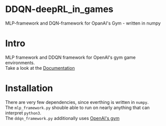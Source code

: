 # DDQN-deepRL_in_games
MLP-framework and DQN-framework for OpanAI's Gym - written in numpy  
  
  
# Intro  
MLP framework and DDQN framework for OpenAI's gym game environments.  
Take a look at the [Documentation](./documentation.ipynb)  
  
# Installation  
There are very few dependencies, since everthing is written in `numpy`.  
The `mlp_framework.py` shouble able to run on nearly anything that can interpret `python3`.  
The `ddqn_framework.py` additionally uses [OpenAI's gym](https://github.com/openai/gym)  
